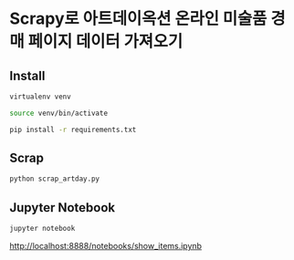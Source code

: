 # Scrapy로 아트데이옥션 온라인 미술품 경매 페이지 데이터 가져오기

## Install

```bash
virtualenv venv

source venv/bin/activate

pip install -r requirements.txt
```

## Scrap

```bash
python scrap_artday.py
```

## Jupyter Notebook

```bash
jupyter notebook
```

<http://localhost:8888/notebooks/show_items.ipynb>
